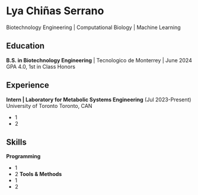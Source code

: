 # Lya Chiñas Serrano
Biotechnology Engineering | Computational Biology | Machine Learning

## Education
**B.S. in Biotechnology Engineering** | Tecnologico de Monterrey | June 2024
GPA 4.0, 1st in Class Honors

## Experience
**Intern | Laboratory for Metabolic Systems Engineering** (Jul 2023-Present)   
University of Toronto                                          Toronto, CAN
- 1
- 2

## Skills
**Programming**
- 1
- 2
**Tools & Methods**
- 1
- 2
